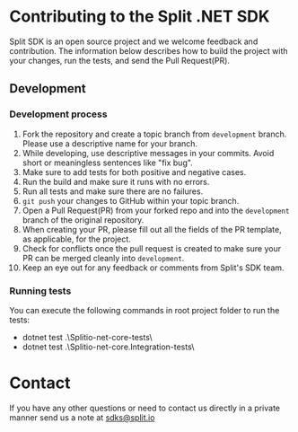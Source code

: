 # Contributing to the Split .NET SDK
  
Split SDK is an open source project and we welcome feedback and contribution. The information below describes how to build the project with your changes, run the tests, and send the Pull Request(PR).
  
## Development
  
### Development process
  
1. Fork the repository and create a topic branch from `development` branch. Please use a descriptive name for your branch.
2. While developing, use descriptive messages in your commits. Avoid short or meaningless sentences like "fix bug".
3. Make sure to add tests for both positive and negative cases.
4. Run the build and make sure it runs with no errors.
5. Run all tests and make sure there are no failures.
6. `git push` your changes to GitHub within your topic branch.
7. Open a Pull Request(PR) from your forked repo and into the `development` branch of the original repository.
8. When creating your PR, please fill out all the fields of the PR template, as applicable, for the project.
9. Check for conflicts once the pull request is created to make sure your PR can be merged cleanly into `development`.
10. Keep an eye out for any feedback or comments from Split's SDK team.
   
### Running tests  
You can execute the following commands in root project folder to run the tests:
 - dotnet test .\Splitio-net-core-tests\
 - dotnet test .\Splitio-net-core.Integration-tests\
  
# Contact
  
If you have any other questions or need to contact us directly in a private manner send us a note at sdks@split.io